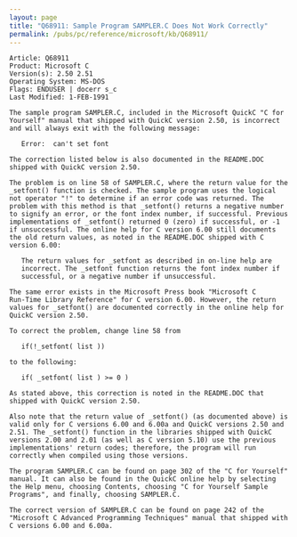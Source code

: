 ```yaml
---
layout: page
title: "Q68911: Sample Program SAMPLER.C Does Not Work Correctly"
permalink: /pubs/pc/reference/microsoft/kb/Q68911/
---
```


	Article: Q68911
	Product: Microsoft C
	Version(s): 2.50 2.51
	Operating System: MS-DOS
	Flags: ENDUSER | docerr s_c
	Last Modified: 1-FEB-1991
	
	The sample program SAMPLER.C, included in the Microsoft QuickC "C for
	Yourself" manual that shipped with QuickC version 2.50, is incorrect
	and will always exit with the following message:
	
	   Error:  can't set font
	
	The correction listed below is also documented in the README.DOC
	shipped with QuickC version 2.50.
	
	The problem is on line 58 of SAMPLER.C, where the return value for the
	_setfont() function is checked. The sample program uses the logical
	not operator "!" to determine if an error code was returned. The
	problem with this method is that _setfont() returns a negative number
	to signify an error, or the font index number, if successful. Previous
	implementations of _setfont() returned 0 (zero) if successful, or -1
	if unsuccessful. The online help for C version 6.00 still documents
	the old return values, as noted in the README.DOC shipped with C
	version 6.00:
	
	   The return values for _setfont as described in on-line help are
	   incorrect. The _setfont function returns the font index number if
	   successful, or a negative number if unsuccessful.
	
	The same error exists in the Microsoft Press book "Microsoft C
	Run-Time Library Reference" for C version 6.00. However, the return
	values for _setfont() are documented correctly in the online help for
	QuickC version 2.50.
	
	To correct the problem, change line 58 from
	
	   if(!_setfont( list ))
	
	to the following:
	
	   if( _setfont( list ) >= 0 )
	
	As stated above, this correction is noted in the README.DOC that
	shipped with QuickC version 2.50.
	
	Also note that the return value of _setfont() (as documented above) is
	valid only for C versions 6.00 and 6.00a and QuickC versions 2.50 and
	2.51. The _setfont() function in the libraries shipped with QuickC
	versions 2.00 and 2.01 (as well as C version 5.10) use the previous
	implementations' return codes; therefore, the program will run
	correctly when compiled using those versions.
	
	The program SAMPLER.C can be found on page 302 of the "C for Yourself"
	manual. It can also be found in the QuickC online help by selecting
	the Help menu, choosing Contents, choosing "C for Yourself Sample
	Programs", and finally, choosing SAMPLER.C.
	
	The correct version of SAMPLER.C can be found on page 242 of the
	"Microsoft C Advanced Programming Techniques" manual that shipped with
	C versions 6.00 and 6.00a.
